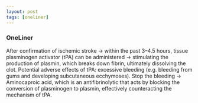 ```yaml
---
layout: post
tags: [oneliner]
---
```



### OneLiner

After confirmation of ischemic stroke -> within the past 3–4.5 hours, tissue plasminogen activator (tPA) can be administered -> stimulating the production of plasmin, which breaks down fibrin, ultimately dissolving the clot. Potential adverse effects of tPA: excessive bleeding (e.g. bleeding from gums and developing subcutaneous ecchymoses). Stop the bleeding -> Aminocaproic acid, which is an antifibrinolytic that acts by blocking the conversion of plasminogen to plasmin, effectively counteracting the mechanism of tPA.
